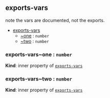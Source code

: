 <a name="module_exports-vars"></a>

## exports-vars
note the vars are documented, not the exports.


* [exports-vars](#module_exports-vars)
    * [~one](#module_exports-vars..one) : <code>number</code>
    * [~two](#module_exports-vars..two) : <code>number</code>

<a name="module_exports-vars..one"></a>

### exports-vars~one : <code>number</code>
**Kind**: inner property of <code>[exports-vars](#module_exports-vars)</code>  
<a name="module_exports-vars..two"></a>

### exports-vars~two : <code>number</code>
**Kind**: inner property of <code>[exports-vars](#module_exports-vars)</code>  
